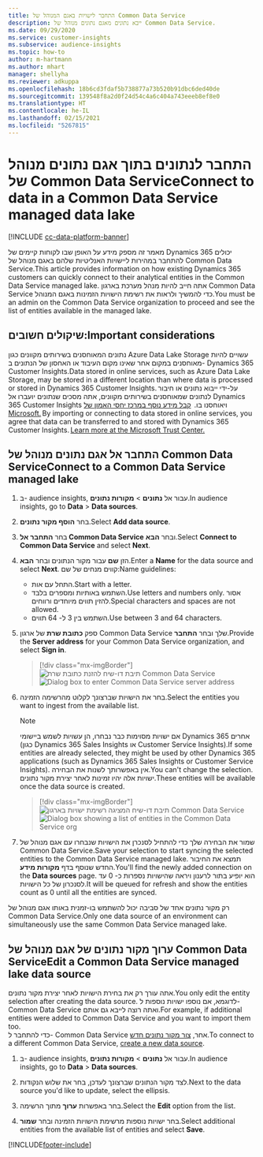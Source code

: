 ```yaml
---
title: התחבר לישויות באגם המנוהל של Common Data Service
description: ייבא נתונים מאגם נתונים מנוהל של Common Data Service.
ms.date: 09/29/2020
ms.service: customer-insights
ms.subservice: audience-insights
ms.topic: how-to
author: m-hartmann
ms.author: mhart
manager: shellyha
ms.reviewer: adkuppa
ms.openlocfilehash: 18b6cd3fdaf5b738877a73b520b91dbc6ded40de
ms.sourcegitcommit: 139548f8a2d0f24d54c4a6c404a743eeeb8ef8e0
ms.translationtype: HT
ms.contentlocale: he-IL
ms.lasthandoff: 02/15/2021
ms.locfileid: "5267815"
---
```

# <a name="connect-to-data-in-a-common-data-service-managed-data-lake"></a><span data-ttu-id="0d303-103">התחבר לנתונים בתוך אגם נתונים מנוהל של Common Data Service</span><span class="sxs-lookup"><span data-stu-id="0d303-103">Connect to data in a Common Data Service managed data lake</span></span>

[!INCLUDE [cc-data-platform-banner](../includes/cc-data-platform-banner.md)]

<span data-ttu-id="0d303-104">מאמר זה מספק מידע על האופן שבו לקוחות קיימים של Dynamics 365 יכולים להתחבר במהירות ליישויות האנליטיות שלהם באגם מנוהל של Common Data Service.</span><span class="sxs-lookup"><span data-stu-id="0d303-104">This article provides information on how existing Dynamics 365 customers can quickly connect to their analytical entities in the Common Data Service managed lake.</span></span> <span data-ttu-id="0d303-105">אתה חייב להיות מנהל מערכת בארגון Common Data Service כדי להמשיך ולראות את רשימת הישויות הזמינות באגם המנוהל.</span><span class="sxs-lookup"><span data-stu-id="0d303-105">You must be an admin on the Common Data Service organization to proceed and see the list of entities available in the managed lake.</span></span>

## <a name="important-considerations"></a><span data-ttu-id="0d303-106">שיקולים חשובים:</span><span class="sxs-lookup"><span data-stu-id="0d303-106">Important considerations</span></span>

<span data-ttu-id="0d303-107">נתונים המאוחסנים בשירותים מקוונים כגון Azure Data Lake Storage עשויים להיות מאוחסנים במקום אחר שאינו מקום העיבוד או האחסון של הנתונים ב- Dynamics 365 Customer Insights.</span><span class="sxs-lookup"><span data-stu-id="0d303-107">Data stored in online services, such as Azure Data Lake Storage, may be stored in a different location than where data is processed or stored in Dynamics 365 Customer Insights.</span></span><span data-ttu-id="0d303-108"> על-ידי ייבוא נתונים או חיבור לנתונים שמאוחסנים בשירותים מקוונים, אתה מסכים שנתונים יועברו אל Dynamics 365 Customer Insights ויאוחסנו בו.  [קבל מידע נוסף במרכז יחסי האמון של Microsoft.](https://www.microsoft.com/trust-center)</span><span class="sxs-lookup"><span data-stu-id="0d303-108"> By importing or connecting to data stored in online services, you agree that data can be transferred to and stored with Dynamics 365 Customer Insights. [Learn more at the Microsoft Trust Center.](https://www.microsoft.com/trust-center)</span></span>

## <a name="connect-to-a-common-data-service-managed-lake"></a><span data-ttu-id="0d303-109">התחבר אל אגם נתונים מנוהל של Common Data Service</span><span class="sxs-lookup"><span data-stu-id="0d303-109">Connect to a Common Data Service managed lake</span></span>

1. <span data-ttu-id="0d303-110">ב- audience insights, עבור אל **נתונים** > **מקורות נתונים**.</span><span class="sxs-lookup"><span data-stu-id="0d303-110">In audience insights, go to **Data** > **Data sources**.</span></span>

2. <span data-ttu-id="0d303-111">בחר **הוסף מקור נתונים**.</span><span class="sxs-lookup"><span data-stu-id="0d303-111">Select **Add data source**.</span></span>

3. <span data-ttu-id="0d303-112">בחר **התחבר אל Common Data Service** ובחר **הבא**.</span><span class="sxs-lookup"><span data-stu-id="0d303-112">Select **Connect to Common Data Service** and select **Next**.</span></span>

4. <span data-ttu-id="0d303-113">הזן **שם** עבור מקור הנתונים ובחר **הבא**.</span><span class="sxs-lookup"><span data-stu-id="0d303-113">Enter a **Name** for the data source and select **Next**.</span></span> <span data-ttu-id="0d303-114">קווים מנחים של שם:</span><span class="sxs-lookup"><span data-stu-id="0d303-114">Name guidelines:</span></span> 
   - <span data-ttu-id="0d303-115">התחל עם אות.</span><span class="sxs-lookup"><span data-stu-id="0d303-115">Start with a letter.</span></span>
   - <span data-ttu-id="0d303-116">השתמש באותיות ומספרים בלבד.</span><span class="sxs-lookup"><span data-stu-id="0d303-116">Use letters and numbers only.</span></span> <span data-ttu-id="0d303-117">אסור להזין תווים מיוחדים ורווחים.</span><span class="sxs-lookup"><span data-stu-id="0d303-117">Special characters and spaces are not allowed.</span></span>
   - <span data-ttu-id="0d303-118">השתמש בין 3 ל- 64 תווים.</span><span class="sxs-lookup"><span data-stu-id="0d303-118">Use between 3 and 64 characters.</span></span>

5. <span data-ttu-id="0d303-119">ספק **כתובת שרת** של ארגון Common Data Service שלך ובחר **התחבר**.</span><span class="sxs-lookup"><span data-stu-id="0d303-119">Provide the **Server address** for your Common Data Service organization, and select **Sign in**.</span></span>

   > [!div class="mx-imgBorder"]
   > <span data-ttu-id="0d303-120">![תיבת דו-שיח להזנת כתובת שרת Common Data Service](media/enter-CDS-org-details.png)</span><span class="sxs-lookup"><span data-stu-id="0d303-120">![Dialog box to enter Common Data Service server address](media/enter-CDS-org-details.png)</span></span>

6. <span data-ttu-id="0d303-121">בחר את הישויות שברצונך לקלוט מהרשימה הזמינה.</span><span class="sxs-lookup"><span data-stu-id="0d303-121">Select the entities you want to ingest from the available list.</span></span>    

   > [!NOTE]
   > <span data-ttu-id="0d303-122">אם ישויות מסוימות כבר נבחרו, הן עשויות לשמש ביישומי Dynamics 365 אחרים (כגון Dynamics 365 Sales Insights או Customer Service Insights).</span><span class="sxs-lookup"><span data-stu-id="0d303-122">If some entities are already selected, they might be used by other Dynamics 365 applications (such as Dynamics 365 Sales Insights or Customer Service Insights).</span></span> <span data-ttu-id="0d303-123">אין באפשרותך לשנות את הבחירה.</span><span class="sxs-lookup"><span data-stu-id="0d303-123">You can't change the selection.</span></span> <span data-ttu-id="0d303-124">ישויות אלה יהיו זמינות לאחר יצירת מקור נתונים.</span><span class="sxs-lookup"><span data-stu-id="0d303-124">These entities will be available once the data source is created.</span></span>

   > [!div class="mx-imgBorder"]
   > <span data-ttu-id="0d303-125">![תיבת דו-שיח המציגה רשימת ישויות בארגון Common Data Service](media/select-analytical-entities.png)</span><span class="sxs-lookup"><span data-stu-id="0d303-125">![Dialog box showing a list of entities in the Common Data Service org](media/select-analytical-entities.png)</span></span>

7. <span data-ttu-id="0d303-126">שמור את הבחירה שלך כדי להתחיל לסנכרן את הישויות שנבחרו עם אגם מנוהל של Common Data Service.</span><span class="sxs-lookup"><span data-stu-id="0d303-126">Save your selection to start syncing the selected entities to the Common Data Service managed lake.</span></span> <span data-ttu-id="0d303-127">תמצא את החיבור החדש שנוסף בדף **מקורות מידע**.</span><span class="sxs-lookup"><span data-stu-id="0d303-127">You'll find the newly added connection on the **Data sources** page.</span></span> <span data-ttu-id="0d303-128">הוא יופיע בתור לרענון ויראה שהישויות נספרות כ- 0 עד לסנכרון של כל הישויות.</span><span class="sxs-lookup"><span data-stu-id="0d303-128">It will be queued for refresh and show the entities count as 0 until all the entities are synced.</span></span>

<span data-ttu-id="0d303-129">רק מקור נתונים אחד של סביבה יכול להשתמש בו-זמנית באותו אגם מנוהל של Common Data Service.</span><span class="sxs-lookup"><span data-stu-id="0d303-129">Only one data source of an environment can simultaneously use the same Common Data Service managed lake.</span></span>

## <a name="edit-a-common-data-service-managed-lake-data-source"></a><span data-ttu-id="0d303-130">ערוך מקור נתונים של אגם מנוהל של Common Data Service</span><span class="sxs-lookup"><span data-stu-id="0d303-130">Edit a Common Data Service managed lake data source</span></span>

<span data-ttu-id="0d303-131">אתה עורך רק את בחירת הישויות לאחר יצירת מקור נתונים.</span><span class="sxs-lookup"><span data-stu-id="0d303-131">You only edit the entity selection after creating the data source.</span></span> <span data-ttu-id="0d303-132">לדוגמא, אם נוספו ישויות נוספות ל- Common Data Service ואתה רוצה לייבא גם אותם.</span><span class="sxs-lookup"><span data-stu-id="0d303-132">For example, if additional entities were added to Common Data Service and you want to import them too.</span></span>    
<span data-ttu-id="0d303-133">כדי להתחבר ל- Common Data Service אחר, [צור מקור נתונים חדש](#connect-to-a-common-data-service-managed-lake).</span><span class="sxs-lookup"><span data-stu-id="0d303-133">To connect to a different Common Data Service, [create a new data source](#connect-to-a-common-data-service-managed-lake).</span></span>

1. <span data-ttu-id="0d303-134">ב- audience insights, עבור אל **נתונים** > **מקורות נתונים**.</span><span class="sxs-lookup"><span data-stu-id="0d303-134">In audience insights, go to **Data** > **Data sources**.</span></span>

2. <span data-ttu-id="0d303-135">לצד מקור הנתונים שברצונך לעדכן, בחר את שלוש הנקודות.</span><span class="sxs-lookup"><span data-stu-id="0d303-135">Next to the data source you'd like to update, select the ellipsis.</span></span>

3. <span data-ttu-id="0d303-136">בחר באפשרות **ערוך** מתוך הרשימה.</span><span class="sxs-lookup"><span data-stu-id="0d303-136">Select the **Edit** option from the list.</span></span>

4. <span data-ttu-id="0d303-137">בחר ישויות נוספות מרשימת הישויות הזמינה ובחר **שמור**.</span><span class="sxs-lookup"><span data-stu-id="0d303-137">Select additional entities from the available list of entities and select **Save**.</span></span>


[!INCLUDE[footer-include](../includes/footer-banner.md)]